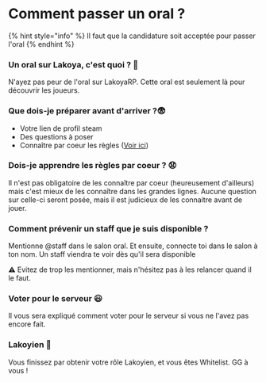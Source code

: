 # Comment passer un oral ?

{% hint style="info" %}
Il faut que la candidature soit acceptée pour passer l'oral
{% endhint %}

### Un oral sur Lakoya, c'est quoi ? 🧐 <a id="1"></a>

N'ayez pas peur de l'oral sur LakoyaRP. Cette oral est seulement là pour découvrir les joueurs. 

### Que dois-je préparer avant d'arriver ?😨 <a id="2"></a>

* Votre lien de profil steam 
* Des questions à poser
* Connaître par coeur les règles \([Voir ici](https://docs.lakoya-rp.fr/comment-faire/comment-passer-un-oral#dois-je-apprendre-les-regles-par-coeur)\)

### Dois-je apprendre les règles par coeur ? 😧

Il n'est pas obligatoire de les connaître par coeur \(heureusement d'ailleurs\) mais c'est mieux de les connaître dans les grandes lignes. Aucune question sur celle-ci seront posée, mais il est judicieux de les connaitre avant de jouer.

### Comment prévenir un staff que je suis disponible ?

Mentionne @staff dans le salon oral. Et ensuite, connecte toi dans le salon à ton nom. Un staff viendra te voir dès qu'il sera disponible

⚠️ Evitez de trop les mentionner, mais n'hésitez pas à les relancer quand il le faut.

### Voter pour le serveur 😃

Il vous sera expliqué comment voter pour le serveur si vous ne l'avez pas encore fait.

### Lakoyien 🤗

Vous finissez par obtenir votre rôle Lakoyien, et vous êtes Whitelist. GG à vous !

